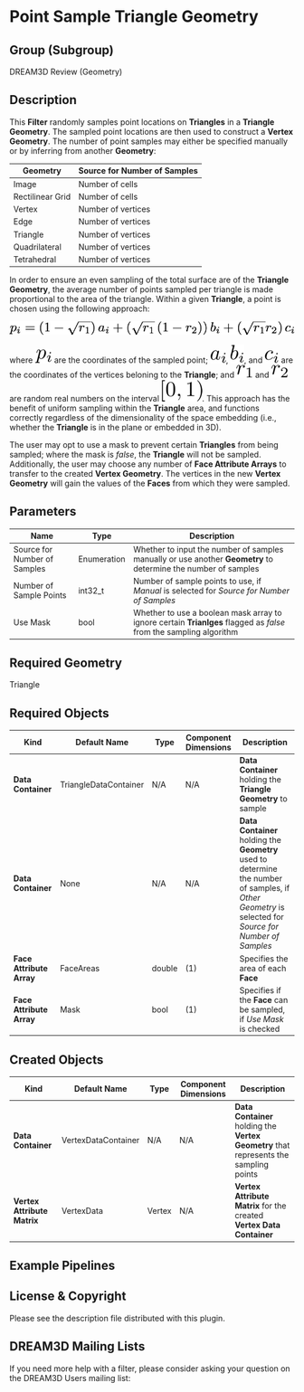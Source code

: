 # Point Sample Triangle Geometry #

## Group (Subgroup) ##

DREAM3D Review (Geometry)

## Description ##

This **Filter** randomly samples point locations on **Triangles** in a **Triangle Geometry**.  The sampled point locations are then used to construct a **Vertex Geometry**.  The number of point samples may either be specified manually or by inferring from another **Geometry**:

| Geometry | Source for Number of Samples |
|----------|-----------|
| Image | Number of cells |
| Rectilinear Grid | Number of cells |
| Vertex | Number of vertices |
| Edge | Number of vertices |
| Triangle | Number of vertices |
| Quadrilateral | Number of vertices |
| Tetrahedral | Number of vertices |

In order to ensure an even sampling of the total surface are of the **Triangle Geometry**, the average number of points sampled per triangle is made proportional to the area of the triangle.  Within a given **Triangle**, a point is chosen using the following approach:


![Equation 1](Images/PointSampleTriangleGeometry_Eqn1.png)

where ![](Images/PSTG_2.png) are the coordinates of the sampled point; ![](Images/PSTG_3.png), ![](Images/PSTG_4.png), and ![](Images/PSTG_5.png) are the coordinates of the vertices beloning to the **Triangle**; and ![](Images/PSTG_6.png) and ![](Images/PSTG_7.png) are random real numbers on the interval ![](Images/PSTG_8.png).  This approach has the benefit of uniform sampling within the **Triangle** area, and functions correctly regardless of the dimensionality of the space embedding (i.e., whether the **Triangle** is in the plane or embedded in 3D).

The user may opt to use a mask to prevent certain **Triangles** from being sampled; where the mask is _false_, the **Triangle** will not be sampled.  Additionally, the user may choose any number of **Face Attribute Arrays** to transfer to the created **Vertex Geometry**. The vertices in the new **Vertex Geometry** will gain the values of the **Faces** from which they were sampled.

## Parameters ##

| Name | Type | Description |
|------|------|-------------|
| Source for Number of Samples | Enumeration | Whether to input the number of samples manually or use another **Geometry** to determine the number of samples |
| Number of Sample Points | int32_t | Number of sample points to use, if _Manual_ is selected for _Source for Number of Samples_ |
| Use Mask | bool | Whether to use a boolean mask array to ignore certain **Trianlges** flagged as _false_ from the sampling algorithm |

## Required Geometry ###

Triangle

## Required Objects ##

| Kind | Default Name | Type | Component Dimensions | Description |
|------|--------------|------|----------------------|-------------|
| **Data Container** | TriangleDataContainer | N/A | N/A | **Data Container** holding the **Triangle Geometry** to sample |
| **Data Container** | None | N/A | N/A | **Data Container** holding the **Geometry** used to determine the number of samples, if _Other Geometry_ is selected for _Source for Number of Samples_ |
| **Face Attribute Array**  | FaceAreas | double | (1) | Specifies the area of each **Face** |
| **Face Attribute Array** | Mask | bool | (1) | Specifies if the **Face** can be sampled, if _Use Mask_ is checked |

## Created Objects ##

| Kind | Default Name | Type | Component Dimensions | Description |
|------|--------------|------|----------------------|-------------|
| **Data Container** | VertexDataContainer | N/A | N/A | **Data Container** holding the **Vertex Geometry** that represents the sampling points |
| **Vertex Attribute Matrix** | VertexData | Vertex | N/A | **Vertex Attribute Matrix** for the created **Vertex Data Container** |

## Example Pipelines ##

## License & Copyright ##

Please see the description file distributed with this plugin.

## DREAM3D Mailing Lists ##

If you need more help with a filter, please consider asking your question on the DREAM3D Users mailing list:
